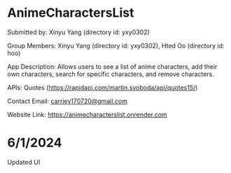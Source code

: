 # AnimeCharactersList

Submitted by: Xinyu Yang (directory id: yxy0302)

Group Members: Xinyu Yang (directory id: yxy0302), Hted Oo (directory id: hoo)

App Description: Allows users to see a list of anime characters, add their own characters, search for specific characters, and remove characters.

[YouTube Video Link]: https://www.youtube.com/watch?v=RXazl8a6a5I

APIs: Quotes (https://rapidapi.com/martin.svoboda/api/quotes15/)

Contact Email: carriey170720@gmail.com

Website Link: https://animecharacterslist.onrender.com

# 6/1/2024

Updated UI
